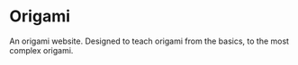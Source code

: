 # Origami
An origami website. Designed to teach origami from the basics, to the most complex origami.